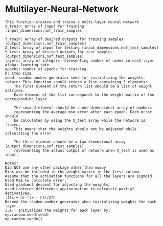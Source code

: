 # Multilayer-Neural-Network
    This function creates and trains a multi-layer neural Network
    X_train: Array of input for training [input_dimensions,nof_train_samples]

    Y_train: Array of desired outputs for training samples [output_dimensions,nof_train_samples]
    X_test: Array of input for testing [input_dimensions,nof_test_samples]
    Y_test: Array of desired outputs for test samples [output_dimensions,nof_test_samples]
    layers: array of integers representing number of nodes in each layer
    alpha: learning rate
    epochs: number of epochs for training.
    h: step size
    seed: random number generator seed for initializing the weights.
    return: This function should return a list containing 3 elements:
        The first element of the return list should be a list of weight matrices.
        Each element of the list corresponds to the weight matrix of the corresponding layer.

        The second element should be a one dimensional array of numbers
        representing the average mse error after each epoch. Each error should
        be calculated by using the X_test array while the network is frozen.
        This means that the weights should not be adjusted while calculating the error.

        The third element should be a two-dimensional array [output_dimensions,nof_test_samples]
        representing the actual output of network when X_test is used as input.

    Notes:
    Did NOT use any other package other than numpy
    Bias was be included in the weight matrix in the first column.
    Assume that the activation functions for all the layers are sigmoid.
    Used MSE to calculate error.
    Used gradient descent for adjusting the weights.
    used centered difference approximation to calculate partial derivatives.
    (f(x + h)-f(x - h))/2*h
    Reseed the random number generator when initializing weights for each layer.
    i.e., Initialized the weights for each layer by:
    np.random.seed(seed)
    np.random.randn()
